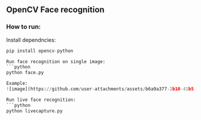 ## OpenCV Face recognition

### How to run:
Install dependncies:
```python
pip install opencv-python

Run face recognition on single image:
```python
python face.py

Example:
![image](https://github.com/user-attachments/assets/b6a9a377-2b10-41b5-8e3a-2a6efa525dc5)

Run live face recognition:
```python
python livecapture.py
